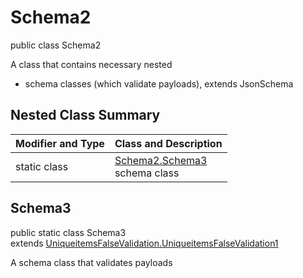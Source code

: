 # Schema2
public class Schema2

A class that contains necessary nested
- schema classes (which validate payloads), extends JsonSchema

## Nested Class Summary
| Modifier and Type | Class and Description |
| ----------------- | ---------------------- |
| static class | [Schema2.Schema3](#schema3)<br> schema class |

## Schema3
public static class Schema3<br>
extends [UniqueitemsFalseValidation.UniqueitemsFalseValidation1](../../../../../../components/schemas/UniqueitemsFalseValidation.md#uniqueitemsfalsevalidation1)

A schema class that validates payloads
